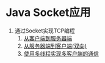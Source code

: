 # Java Socket应用 #
1. 通过Socket实现TCP编程
	1. [从客户端到服务器端](https://github.com/Zhuanglijuan/socket/tree/master/01-socketdemo)
	2. [从服务器端到客户端(双向)](https://github.com/Zhuanglijuan/socket/tree/master/01-socketdemo2)
	3. [使用多线程实现多客户端的通信](https://github.com/Zhuanglijuan/socket/tree/master/01-socketdemo3)